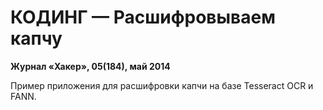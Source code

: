 # КОДИНГ — Расшифровываем капчу

**Журнал «Хакер», 05(184), май 2014**

Пример приложения для расшифровки капчи на базе Tesseract OCR и FANN.